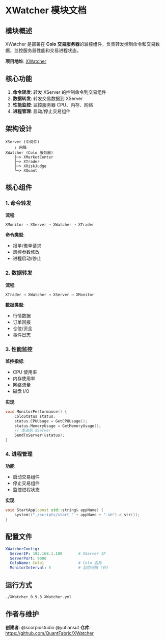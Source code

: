 # XWatcher 模块文档

## 模块概述

XWatcher 是部署在 **Colo 交易服务器**的监控组件，负责转发控制命令和交易数据，监控服务器性能和交易进程状态。

**项目地址**: [XWatcher](https://github.com/QuantFabric/XWatcher)

## 核心功能

1. **命令转发**: 转发 XServer 的控制命令到交易组件
2. **数据转发**: 转发交易数据到 XServer
3. **性能监控**: 监控服务器 CPU、内存、网络
4. **进程管理**: 启动/停止交易组件

## 架构设计

```
XServer (中间件)
    ↓ 网络
XWatcher (Colo 服务器)
    ├─> XMarketCenter
    ├─> XTrader
    ├─> XRiskJudge
    └─> XQuant
```

## 核心组件

### 1. 命令转发

**流程**:
```
XMonitor → XServer → XWatcher → XTrader
```

**命令类型**:
- 报单/撤单请求
- 风控参数修改
- 进程启动/停止

### 2. 数据转发

**流程**:
```
XTrader → XWatcher → XServer → XMonitor
```

**数据类型**:
- 行情数据
- 订单回报
- 仓位/资金
- 事件日志

### 3. 性能监控

**监控指标**:
- CPU 使用率
- 内存使用率
- 网络流量
- 磁盘 I/O

**实现**:
```cpp
void MonitorPerformance() {
    ColoStatus status;
    status.CPUUsage = GetCPUUsage();
    status.MemoryUsage = GetMemoryUsage();
    // 发送到 XServer
    SendToServer(&status);
}
```

### 4. 进程管理

**功能**:
- 启动交易组件
- 停止交易组件
- 监控进程状态

**实现**:
```cpp
void StartApp(const std::string& appName) {
    system(("./scripts/start_" + appName + ".sh").c_str());
}
```

## 配置文件

```yaml
XWatcherConfig:
  ServerIP: 192.168.1.100       # XServer IP
  ServerPort: 9000
  ColoName: Colo1               # Colo 名称
  MonitorInterval: 5            # 监控间隔 (秒)
```

## 运行方式

```bash
./XWatcher_0.9.3 XWatcher.yml
```

## 作者与维护

**创建者**: @scorpiostudio @yutiansut
**仓库**: https://github.com/QuantFabric/XWatcher
